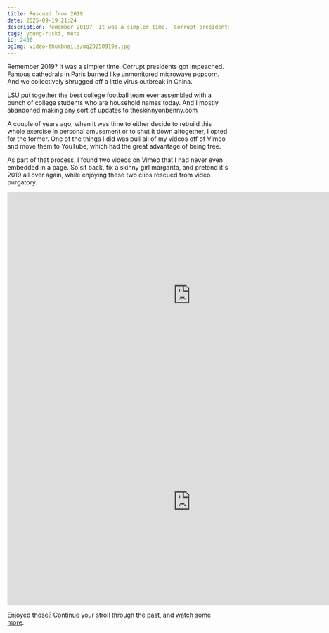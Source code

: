 ```yaml
---
title: Rescued from 2019
date: 2025-09-19 21:24
description: Remember 2019?  It was a simpler time.  Corrupt presidents got impeached.  Famous cathedrals in Paris burned like unmonitored microwave popcorn.  And we collectively shrugged off a little virus outbreak in China.  Let's do some remembering, and I have a couple of 2019 videos that have never before been seen.
tags: young-ruski, meta
id: 2400
ogImg: video-thumbnails/mq20250919a.jpg
---
```


Remember 2019?  It was a simpler time.  Corrupt presidents got impeached.  Famous cathedrals in Paris burned like unmonitored microwave popcorn.  And we collectively shrugged off a little virus outbreak in China.

LSU put together the best college football team ever assembled with a bunch of college students who are household names today.  And I mostly abandoned making any sort of updates to theskinnyonbenny.com

A couple of years ago, when it was time to either decide to rebuild this whole exercise in personal amusement or to shut it down altogether, I opted for the former.  One of the things I did was pull all of my videos off of Vimeo and move them to YouTube, which had the great advantage of being free.

As part of that process, I found two videos on Vimeo that I had never even embedded in a page.  So sit back, fix a skinny girl margarita, and pretend it's 2019 all over again, while enjoying these two clips rescued from video purgatory.

<iframe width="834" height="469" src="https://www.youtube.com/embed/fD-c_qVtETg" title="Who Eats Boogers?" frameborder="0" allow="accelerometer; autoplay; clipboard-write; encrypted-media; gyroscope; picture-in-picture; web-share" referrerpolicy="strict-origin-when-cross-origin" allowfullscreen></iframe>

<iframe width="834" height="469" src="https://www.youtube.com/embed/hsAv0NP9T6M" title="Kolya&#39;s First At Bat" frameborder="0" allow="accelerometer; autoplay; clipboard-write; encrypted-media; gyroscope; picture-in-picture; web-share" referrerpolicy="strict-origin-when-cross-origin" allowfullscreen></iframe>

Enjoyed those?  Continue your stroll through the past, and [watch some more](https://theskinnyonbenny.com/vid/family-home-videos/).